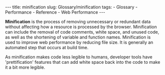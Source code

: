 --- title: minification slug: Glossary/minification tags: - Glossary - Performance - Reference - Web Performance ---

<span class="ILfuVd"><span class="seoSummary">**Minification** is the process of removing unnecessary or redundant data without affecting how a resource is processed by the browser.</span> Minification can include the removal of code comments, white space, and unused code, as well as the shortening of variable and function names. Minification is used to improve web performance by reducing file size. It is generally an automated step that occurs at build time. </span>

<span class="ILfuVd">As minification makes code less legible to humans, developer tools have 'prettification' features that can add white space back into the code to make it a bit more legible.</span>
